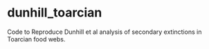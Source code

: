 # dunhill_toarcian
Code to Reproduce Dunhill et al analysis of secondary extinctions in Toarcian food webs.
